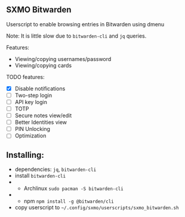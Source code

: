 ## SXMO Bitwarden
Userscript to enable browsing entries in Bitwarden using dmenu

Note: It is little slow due to `bitwarden-cli` and `jq` queries.

Features:
- Viewing/copying usernames/password
- Viewing/copying cards

TODO features:
- [x] Disable notifications
- [ ] Two-step login
- [ ] API key login
- [ ] TOTP
- [ ] Secure notes view/edit
- [ ] Better Identities view
- [ ] PIN Unlocking
- [ ] Optimization

## Installing:
- dependencies: `jq`, `bitwarden-cli`
- install `bitwarden-cli`
- - Archlinux `sudo pacman -S bitwarden-cli`
- - npm `npm install -g @bitwarden/cli`
- copy userscript to `~/.config/sxmo/userscripts/sxmo_bitwarden.sh`